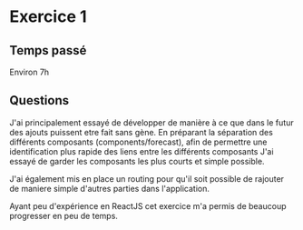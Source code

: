 # Exercice 1

## Temps passé

Environ 7h

## Questions

J'ai principalement essayé de développer de manière à ce que dans le futur des ajouts puissent etre fait sans gène.
En préparant la séparation des différents composants (components/forecast), afin de permettre une identification plus rapide des liens entre les différents composants
J'ai essayé de garder les composants les plus courts et simple possible.

J'ai également mis en place un routing pour qu'il soit possible de rajouter de maniere simple d'autres parties dans l'application.

Ayant peu d'expérience en ReactJS cet exercice m'a permis de beaucoup progresser en peu de temps.